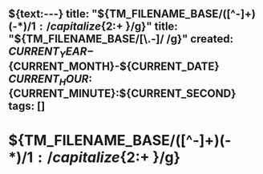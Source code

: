 ${text:---}
title: "${TM_FILENAME_BASE/([^-]+)(-*)/${1:/capitalize}${2:+ }/g}"
title: "${TM_FILENAME_BASE/[\\.-]/ /g}"
created: ${CURRENT_YEAR}-${CURRENT_MONTH}-${CURRENT_DATE} ${CURRENT_HOUR}:${CURRENT_MINUTE}:${CURRENT_SECOND}
tags: []
---

# ${TM_FILENAME_BASE/([^-]+)(-*)/${1:/capitalize}${2:+ }/g}

